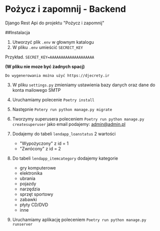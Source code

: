 # Pożycz i zapomnij - Backend  
  
Django Rest Api do projektu "Pożycz i zapomnij"  
  
##Instalacja  
  
1) Utworzyć plik ``.env`` w głownym katalogu  
2) W pliku ``.env`` umieścić  `SECRECT_KEY`  
  
  Przykład. `SECRET_KEY=AAAAAAAAAAAAAAAAAAAA`  
  
  **(W pliku nie moze być żadnych spacj)**  
  
    Do wygenerowania można użyć https://djecrety.ir  
  
3) W pliku `settings.py` zmieniamy ustawienia bazy danych oraz dane do konta mailowego SMTP
4) Uruchamiamy polecenie `Poetry install`
5) Następnie `Potery run python manage.py migrate`
6) Tworzymy superusera poleceniem `Poetry run python manage.py createsuperuser`
	jako email podajemy: admin@admin.pl

7) Dodajemy do tabeli `lendapp_loanstatus` 2 wartości 
	* "Wypożyczony" z id = 1
	* "Zwrócony" z id = 2

8) Do tabeli `lendapp_itemcategory` dodajemy kategorie
    * gry komputerowe
    * elektronika
    * ubrania
    * pojazdy
    * narzędzia
    * sprzęt sportowy
    * zabawki
    * płyty CD/DVD
    * inne

9) Uruchamiamy aplikację poleceniem `Poetry run python manage.py runserver`
